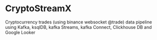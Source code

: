 # CryptoStreamX
Cryptocurrency trades (using binance websocket @trade) data pipeline using Kafka, ksqlDB, kafka Streams, kafka Connect, Clickhouse DB and Google Looker
